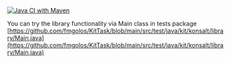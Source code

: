 [![Java CI with Maven](https://github.com/fmgolos/KitTask/actions/workflows/maven.yml/badge.svg?branch=main)](https://github.com/fmgolos/KitTask/actions/workflows/maven.yml)

You can try the library functionality via Main class in tests package [https://github.com/fmgolos/KitTask/blob/main/src/test/java/kit/konsalt/library/Main.java](https://github.com/fmgolos/KitTask/blob/main/src/test/java/kit/konsalt/library/Main.java)
